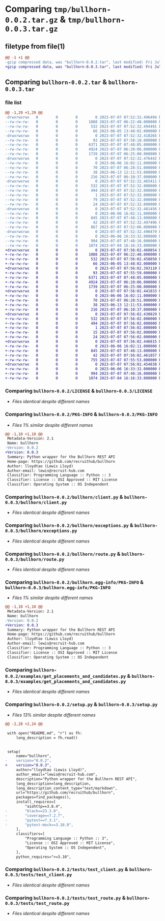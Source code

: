 # Comparing `tmp/bullhorn-0.0.2.tar.gz` & `tmp/bullhorn-0.0.3.tar.gz`

## filetype from file(1)

```diff
@@ -1 +1 @@
-gzip compressed data, was "bullhorn-0.0.2.tar", last modified: Fri Jul  7 07:52:32 2023, max compression
+gzip compressed data, was "bullhorn-0.0.3.tar", last modified: Fri Jul  7 07:56:02 2023, max compression
```

## Comparing `bullhorn-0.0.2.tar` & `bullhorn-0.0.3.tar`

### file list

```diff
@@ -1,29 +1,29 @@
-drwxrwxrwx   0        0        0        0 2023-07-07 07:52:32.496494 bullhorn-0.0.2/
--rw-rw-rw-   0        0        0     1088 2023-07-07 06:22:40.000000 bullhorn-0.0.2/LICENSE
--rw-rw-rw-   0        0        0      532 2023-07-07 07:52:32.494491 bullhorn-0.0.2/PKG-INFO
--rw-rw-rw-   0        0        0       66 2023-06-05 13:48:02.000000 bullhorn-0.0.2/README.md
-drwxrwxrwx   0        0        0        0 2023-07-07 07:52:32.410265 bullhorn-0.0.2/bullhorn/
--rw-rw-rw-   0        0        0       93 2023-07-07 07:50:10.000000 bullhorn-0.0.2/bullhorn/__init__.py
--rw-rw-rw-   0        0        0     6371 2023-07-07 07:48:05.000000 bullhorn-0.0.2/bullhorn/client.py
--rw-rw-rw-   0        0        0     4924 2023-07-07 06:20:06.000000 bullhorn-0.0.2/bullhorn/exceptions.py
--rw-rw-rw-   0        0        0     1739 2023-07-07 06:25:00.000000 bullhorn-0.0.2/bullhorn/route.py
-drwxrwxrwx   0        0        0        0 2023-07-07 07:52:32.476442 bullhorn-0.0.2/bullhorn/types/
--rw-rw-rw-   0        0        0        0 2023-06-06 16:02:11.000000 bullhorn-0.0.2/bullhorn/types/__init__.py
--rw-rw-rw-   0        0        0       70 2023-07-07 06:28:51.000000 bullhorn-0.0.2/bullhorn/types/candidate.py
--rw-rw-rw-   0        0        0       38 2023-06-13 12:11:53.000000 bullhorn-0.0.2/bullhorn/types/ping.py
--rw-rw-rw-   0        0        0      216 2023-07-07 06:10:37.000000 bullhorn-0.0.2/bullhorn/types/placement.py
-drwxrwxrwx   0        0        0        0 2023-07-07 07:52:32.465411 bullhorn-0.0.2/bullhorn.egg-info/
--rw-rw-rw-   0        0        0      532 2023-07-07 07:52:32.000000 bullhorn-0.0.2/bullhorn.egg-info/PKG-INFO
--rw-rw-rw-   0        0        0      494 2023-07-07 07:52:32.000000 bullhorn-0.0.2/bullhorn.egg-info/SOURCES.txt
--rw-rw-rw-   0        0        0        1 2023-07-07 07:52:32.000000 bullhorn-0.0.2/bullhorn.egg-info/dependency_links.txt
--rw-rw-rw-   0        0        0       79 2023-07-07 07:52:32.000000 bullhorn-0.0.2/bullhorn.egg-info/requires.txt
--rw-rw-rw-   0        0        0       24 2023-07-07 07:52:32.000000 bullhorn-0.0.2/bullhorn.egg-info/top_level.txt
-drwxrwxrwx   0        0        0        0 2023-07-07 07:52:32.481456 bullhorn-0.0.2/examples/
--rw-rw-rw-   0        0        0        0 2023-06-06 16:02:11.000000 bullhorn-0.0.2/examples/__init__.py
--rw-rw-rw-   0        0        0      845 2023-07-07 07:48:13.000000 bullhorn-0.0.2/examples/get_placements_and_candidates.py
--rw-rw-rw-   0        0        0       42 2023-07-07 07:52:32.497496 bullhorn-0.0.2/setup.cfg
--rw-rw-rw-   0        0        0      867 2023-07-07 07:52:06.000000 bullhorn-0.0.2/setup.py
-drwxrwxrwx   0        0        0        0 2023-07-07 07:52:32.490479 bullhorn-0.0.2/tests/
--rw-rw-rw-   0        0        0        0 2023-06-06 16:33:32.000000 bullhorn-0.0.2/tests/__init__.py
--rw-rw-rw-   0        0        0      994 2023-07-07 07:48:16.000000 bullhorn-0.0.2/tests/test_client.py
--rw-rw-rw-   0        0        0     1074 2023-07-04 16:16:33.000000 bullhorn-0.0.2/tests/test_route.py
+drwxrwxrwx   0        0        0        0 2023-07-07 07:56:02.460854 bullhorn-0.0.3/
+-rw-rw-rw-   0        0        0     1088 2023-07-07 06:22:40.000000 bullhorn-0.0.3/LICENSE
+-rw-rw-rw-   0        0        0      532 2023-07-07 07:56:02.458850 bullhorn-0.0.3/PKG-INFO
+-rw-rw-rw-   0        0        0       66 2023-06-05 13:48:02.000000 bullhorn-0.0.3/README.md
+drwxrwxrwx   0        0        0        0 2023-07-07 07:56:02.393110 bullhorn-0.0.3/bullhorn/
+-rw-rw-rw-   0        0        0       93 2023-07-07 07:55:59.000000 bullhorn-0.0.3/bullhorn/__init__.py
+-rw-rw-rw-   0        0        0     6371 2023-07-07 07:48:05.000000 bullhorn-0.0.3/bullhorn/client.py
+-rw-rw-rw-   0        0        0     4924 2023-07-07 06:20:06.000000 bullhorn-0.0.3/bullhorn/exceptions.py
+-rw-rw-rw-   0        0        0     1739 2023-07-07 06:25:00.000000 bullhorn-0.0.3/bullhorn/route.py
+drwxrwxrwx   0        0        0        0 2023-07-07 07:56:02.441833 bullhorn-0.0.3/bullhorn/types/
+-rw-rw-rw-   0        0        0        0 2023-06-06 16:02:11.000000 bullhorn-0.0.3/bullhorn/types/__init__.py
+-rw-rw-rw-   0        0        0       70 2023-07-07 06:28:51.000000 bullhorn-0.0.3/bullhorn/types/candidate.py
+-rw-rw-rw-   0        0        0       38 2023-06-13 12:11:53.000000 bullhorn-0.0.3/bullhorn/types/ping.py
+-rw-rw-rw-   0        0        0      216 2023-07-07 06:10:37.000000 bullhorn-0.0.3/bullhorn/types/placement.py
+drwxrwxrwx   0        0        0        0 2023-07-07 07:56:02.430829 bullhorn-0.0.3/bullhorn.egg-info/
+-rw-rw-rw-   0        0        0      532 2023-07-07 07:56:02.000000 bullhorn-0.0.3/bullhorn.egg-info/PKG-INFO
+-rw-rw-rw-   0        0        0      494 2023-07-07 07:56:02.000000 bullhorn-0.0.3/bullhorn.egg-info/SOURCES.txt
+-rw-rw-rw-   0        0        0        1 2023-07-07 07:56:02.000000 bullhorn-0.0.3/bullhorn.egg-info/dependency_links.txt
+-rw-rw-rw-   0        0        0       15 2023-07-07 07:56:02.000000 bullhorn-0.0.3/bullhorn.egg-info/requires.txt
+-rw-rw-rw-   0        0        0       24 2023-07-07 07:56:02.000000 bullhorn-0.0.3/bullhorn.egg-info/top_level.txt
+drwxrwxrwx   0        0        0        0 2023-07-07 07:56:02.446815 bullhorn-0.0.3/examples/
+-rw-rw-rw-   0        0        0        0 2023-06-06 16:02:11.000000 bullhorn-0.0.3/examples/__init__.py
+-rw-rw-rw-   0        0        0      845 2023-07-07 07:48:13.000000 bullhorn-0.0.3/examples/get_placements_and_candidates.py
+-rw-rw-rw-   0        0        0       42 2023-07-07 07:56:02.461857 bullhorn-0.0.3/setup.cfg
+-rw-rw-rw-   0        0        0      755 2023-07-07 07:55:53.000000 bullhorn-0.0.3/setup.py
+drwxrwxrwx   0        0        0        0 2023-07-07 07:56:02.454838 bullhorn-0.0.3/tests/
+-rw-rw-rw-   0        0        0        0 2023-06-06 16:33:32.000000 bullhorn-0.0.3/tests/__init__.py
+-rw-rw-rw-   0        0        0      994 2023-07-07 07:48:16.000000 bullhorn-0.0.3/tests/test_client.py
+-rw-rw-rw-   0        0        0     1074 2023-07-04 16:16:33.000000 bullhorn-0.0.3/tests/test_route.py
```

### Comparing `bullhorn-0.0.2/LICENSE` & `bullhorn-0.0.3/LICENSE`

 * *Files identical despite different names*

### Comparing `bullhorn-0.0.2/PKG-INFO` & `bullhorn-0.0.3/PKG-INFO`

 * *Files 1% similar despite different names*

```diff
@@ -1,10 +1,10 @@
 Metadata-Version: 2.1
 Name: bullhorn
-Version: 0.0.2
+Version: 0.0.3
 Summary: Python wrapper for the Bullhorn REST API
 Home-page: https://github.com/recruithub/bullhorn
 Author: lloydtao (Lewis Lloyd)
 Author-email: lewis@recruit-hub.com
 Classifier: Programming Language :: Python :: 3
 Classifier: License :: OSI Approved :: MIT License
 Classifier: Operating System :: OS Independent
```

### Comparing `bullhorn-0.0.2/bullhorn/client.py` & `bullhorn-0.0.3/bullhorn/client.py`

 * *Files identical despite different names*

### Comparing `bullhorn-0.0.2/bullhorn/exceptions.py` & `bullhorn-0.0.3/bullhorn/exceptions.py`

 * *Files identical despite different names*

### Comparing `bullhorn-0.0.2/bullhorn/route.py` & `bullhorn-0.0.3/bullhorn/route.py`

 * *Files identical despite different names*

### Comparing `bullhorn-0.0.2/bullhorn.egg-info/PKG-INFO` & `bullhorn-0.0.3/bullhorn.egg-info/PKG-INFO`

 * *Files 1% similar despite different names*

```diff
@@ -1,10 +1,10 @@
 Metadata-Version: 2.1
 Name: bullhorn
-Version: 0.0.2
+Version: 0.0.3
 Summary: Python wrapper for the Bullhorn REST API
 Home-page: https://github.com/recruithub/bullhorn
 Author: lloydtao (Lewis Lloyd)
 Author-email: lewis@recruit-hub.com
 Classifier: Programming Language :: Python :: 3
 Classifier: License :: OSI Approved :: MIT License
 Classifier: Operating System :: OS Independent
```

### Comparing `bullhorn-0.0.2/examples/get_placements_and_candidates.py` & `bullhorn-0.0.3/examples/get_placements_and_candidates.py`

 * *Files identical despite different names*

### Comparing `bullhorn-0.0.2/setup.py` & `bullhorn-0.0.3/setup.py`

 * *Files 13% similar despite different names*

```diff
@@ -2,28 +2,24 @@
 
 with open("README.md", "r") as fh:
     long_description = fh.read()
 
 
 setup(
     name="bullhorn",
-    version="0.0.2",
+    version="0.0.3",
     author="lloydtao (Lewis Lloyd)",
     author_email="lewis@recruit-hub.com",
     description="Python wrapper for the Bullhorn REST API",
     long_description=long_description,
     long_description_content_type="text/markdown",
     url="https://github.com/recruithub/bullhorn",
     packages=find_packages(),
     install_requires=[
         "aiohttp==3.8.4",
-        "black==23.3.0",
-        "coverage==7.2.7",
-        "pytest==7.3.1",
-        "pytest-mock==3.10.0",
     ],
     classifiers=[
         "Programming Language :: Python :: 3",
         "License :: OSI Approved :: MIT License",
         "Operating System :: OS Independent",
     ],
     python_requires=">=3.10",
```

### Comparing `bullhorn-0.0.2/tests/test_client.py` & `bullhorn-0.0.3/tests/test_client.py`

 * *Files identical despite different names*

### Comparing `bullhorn-0.0.2/tests/test_route.py` & `bullhorn-0.0.3/tests/test_route.py`

 * *Files identical despite different names*


